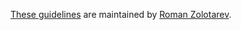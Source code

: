 [These guidelines][guidelines] are maintained
by [Roman Zolotarev][romanzolotarev].

[license]: https://github.com/romanzolotarev/styleguides/blob/master/LICENSE.md
[guidelines]: https://github.com/romanzolotarev/guidelines
[romanzolotarev]: http://romanzolotarev.com